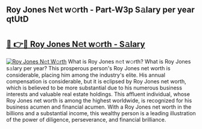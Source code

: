 ## Roy Jones N𝚎t w𝚘rth - Part-W3p S𝚊lary per year qtUtD

# <h2><a href="http://gc1aby9.nevu.top/?p=Roy+Jones">🔗 👉🔴 Roy Jones N𝚎t w𝚘rth - S𝚊lary</a></h2>

[![Roy Jones N𝚎t W𝚘rth](https://i.imgur.com/Oavwk0R.jpeg)](http://gc1aby9.nevu.top/?p=Roy+Jones)
What is Roy Jones n𝚎t w𝚘rth? What is Roy Jones s𝚊lary per year?
This prosperous person's Roy Jones net worth is considerable, placing him among the industry's elite. His annual compensation is considerable, but it is eclipsed by Roy Jones net worth, which is believed to be more substantial due to his numerous business interests and valuable real estate holdings. This affluent individual, whose Roy Jones net worth is among the highest worldwide, is recognized for his business acumen and financial acumen. With a Roy Jones net worth in the billions and a substantial income, this wealthy person is a leading illustration of the power of diligence, perseverance, and financial brilliance.
